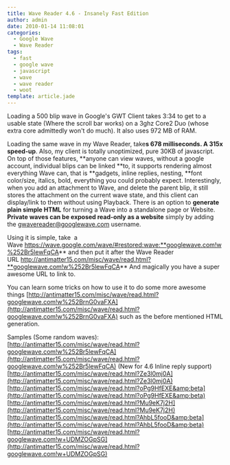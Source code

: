 ```yaml
---
title: Wave Reader 4.6 - Insanely Fast Edition
author: admin
date: 2010-01-14 11:08:01
categories:
  - Google Wave
  - Wave Reader
tags: 
  - fast
  - google wave
  - javascript
  - wave
  - wave reader
  - woot
template: article.jade
---
```


Loading a 500 blip wave in Google's GWT Client takes 3:34 to get to a usable state (Where the scroll bar works) on a 3ghz Core2 Duo (whose extra core admittedly won't do much). It also uses 972 MB of RAM.

Loading the same wave in my Wave Reader, take**s 678 milliseconds. A 315x speed-up**. Also, my client is totally unoptimized, pure 30KB of javascript. On top of those features, **anyone can view waves<span style="font-weight: normal;">, without a google account, </span>individual blips can be linked **to, it supports rendering almost everything Wave can, that is **gadgets, inline replies, nesting, **font color/size, italics, bold, everything you could probably expect. Interestingly, when you add an attachment to Wave, and delete the parent blip, it still stores the attachment on the current wave state, and this client can display/link to them without using Playback. There is an option to **generate plain simple HTML** for turning a Wave into a standalone page or Website. **Private waves can be exposed read-only as a website** simply by adding the gwavereader@googlewave.com username.

Using it is simple, take  a Wave https://wave.google.com/wave/#restored:wave:**googlewave.com!w%252Br5lewFqCA** and then put it after the Wave Reader URL http://antimatter15.com/misc/wave/read.html?**googlewave.com!w%252Br5lewFqCA**
And magically you have a super awesome URL to link to.

You can learn some tricks on how to use it to do some more awesome things [http://antimatter15.com/misc/wave/read.html?googlewave.com!w%252BrnG0vaFXA](http://antimatter15.com/misc/wave/read.html?googlewave.com!w%252BrnG0vaFXA) such as the before mentioned HTML generation.

Samples (Some random waves):
[http://antimatter15.com/misc/wave/read.html?googlewave.com!w%252Br5lewFqCA](http://antimatter15.com/misc/wave/read.html?googlewave.com!w%252Br5lewFqCA) (New for 4.6 Inline reply support)
[http://antimatter15.com/misc/wave/read.html?Ze3l0mj0A](http://antimatter15.com/misc/wave/read.html?Ze3l0mj0A)
[http://antimatter15.com/misc/wave/read.html?oPg9HfEXE&amp;beta](http://antimatter15.com/misc/wave/read.html?oPg9HfEXE&amp;beta)
[http://antimatter15.com/misc/wave/read.html?Mu9eK7j2H](http://antimatter15.com/misc/wave/read.html?Mu9eK7j2H)
[http://antimatter15.com/misc/wave/read.html?AhbL5fooD&amp;beta](http://antimatter15.com/misc/wave/read.html?AhbL5fooD&amp;beta)
[http://antimatter15.com/misc/wave/read.html?googlewave.com!w+UDMZOGpSG](http://antimatter15.com/misc/wave/read.html?googlewave.com!w+UDMZOGpSG)
